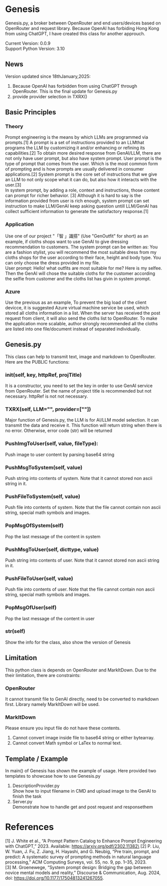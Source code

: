 # Genesis
Genesis.py, a broker between OpenRouter and end users/devices based on OpenRouter and request library. Because OpenAI has forbiding Hong Kong from using ChatGPT, I have created this class for another approuch.

Current Version: 0.0.9\
Support Python Version: 3.10

## News
Version updated since 18thJanuary,2025:
1. Because OpenAI has forbidden from using ChatGPT through OpenRouter. This is the final update for Genesis.py
2. provide provider selection in TXRX()


## Basic Principles
### Theory
Prompt engineering is the means by which LLMs are programmed via prompts.[1] A prompt is a set of instructions provided to an LLMthat programs the LLM by customizing it and/or enhancing or refining its capabilities.[2] To obtain more desired response from GenAI/LLM, there are not only have user prompt, but also have system prompt. User prompt is the type of prompt that comes from the user. Which is the most common form of prompting and is how prompts are usually delivered in consumer applications.[2] System prompt is the core set of instructions that we give an LLM to not only scope what it can do, but also how it interacts with the user.[3]\
In system prompt, by adding a role, context and instructions, those content can prompt for richer behavior. [3] Although it is hard to say is the information provided from user is rich enough, system prompt can set instruction to make LLM/GenAI keep asking question untill LLM/GenAI has collect sufficient information to generate the satisfactory response.[1]

### Application
Use one of our project "「智 」識搭" (Use "GenOutfit" for short) as an example, if cloths shops want to use GenAI to give dressing recommendation to customers. The system prompt can be written as: You are a fashion stylist, you will recommend the most suitable dress from my cloths shops for the user according to their face, height and body type. You can only choose the dress provided in my file.\
User prompt: Hello! what outfits are most suitable for me? Here is my selfee.\
Then the GenAI will chose the suitable cloths for the customer according the selfie from customer and the cloths list has givin in system prompt.

### Azure
Use the previous as an example, To prevent the big load of the client devicce, it is suggested Azure virtual machine service be used, which stored all cloths information in a list. When the server has received the post request from client, it will also send the cloths list to OpenRouter. To make the application more scalable, author strongly recommended all the cloths are listed into one file/document instead of separated individually.

## Genesis.py
This class can help to transmit text, image and markdown to OpenRouter. Here are the PUBLIC functions:

### __init__(self, key, httpRef, projTitle)
It is a constructor, you need to set the key in order to use GenAI service from OpenRouter. Set the name of project title is recommended but not necessary. httpRef is not not necessary.

### TXRX(self, LLM="", provider=[""])
Major function of Genesis.py, the LLM is for AI/LLM model selection. It can transmit the data and receive it. This function will return string when there is no error. Otherwise, error code (str) will be returned

### PushImgToUser(self, value, fileType):
Push image to user content by parsing base64 string

### PushMsgToSystem(self, value)
Push string into contents of system. Note that it cannot stored non ascii string in it.

### PushFileToSystem(self, value)
Push file into contents of system. Note that the file cannot contain non ascii string, special math symbols and images.

### PopMsgOfSystem(self)
Pop the last message of the content in system

### PushMsgToUser(self, dicttype, value)
Push string into contents of user. Note that it cannot stored non ascii string in it.

### PushFileToUser(self, value)
Push file into contents of user. Note that the file cannot contain non ascii string, special math symbols and images.

### PopMsgOfUser(self)
Pop the last message of the content in user

### __str__(self)
Show the info for the class, also show the version of Genesis

## Limitation
This python class is depends on OpenRouter and MarkItDown. Due to the their limitation, there are constraints:

### OpenRouter
It cannot transmit file to GenAI directly, need to be converted to markdown first. Library namely MarkItDown will be used.

### MarkItDown
Please ensure you input file do not have these contents.
1. Cannot convert image inside file to base64 string or either bytearray.
2. Cannot convert Math symbol or LaTex to normal text.

## Template / Example
In main() of Genesis has shown the example of usage. Here provided two templates to showcase how to use Genesis.py
1. DescriptionProvider.py\
   Show how to input filename in CMD and upload image to the GenAI to finish the task
2. Server.py\
   Demonstrate how to handle get and post request and responsethem

# References
[1] J. White et al., “A Prompt Pattern Catalog to Enhance Prompt Engineering with ChatGPT,” 2023. Available: https://arxiv.org/pdf/2302.11382\
[2] P. Liu, W. Yuan, J. Fu, Z. Jiang, H. Hayashi, and G. Neubig, “Pre train, prompt, and predict: A systematic survey of prompting methods in natural language processing,” ACM Computing Surveys, vol. 55, no. 9, pp. 1–35, 2023.\
[3] M. Groenewege, “System prompt design: Bridging the gap between novice mental models and reality,” Discourse & Communication, Aug. 2024, doi: https://doi.org/10.1177/17504813241267055.
